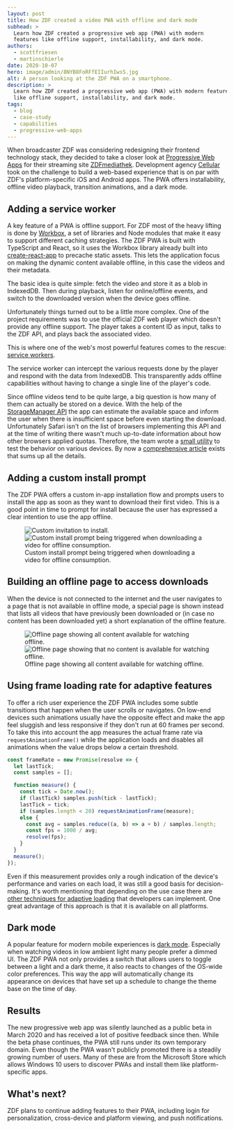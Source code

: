```yaml
---
layout: post
title: How ZDF created a video PWA with offline and dark mode
subhead: >
  Learn how ZDF created a progressive web app (PWA) with modern
  features like offline support, installability, and dark mode.
authors:
  - scottfriesen
  - martinschierle
date: 2020-10-07
hero: image/admin/8NYB8FoRFfEIIurhIwsS.jpg
alt: A person looking at the ZDF PWA on a smartphone.
description: >
  Learn how ZDF created a progressive web app (PWA) with modern features
  like offline support, installability, and dark mode.
tags:
  - blog
  - case-study
  - capabilities
  - progressive-web-apps
---
```


When broadcaster ZDF was considering redesigning their frontend technology
stack, they decided to take a closer look at [Progressive Web Apps](/pwa/) for their
streaming site [ZDFmediathek](https://pwa.zdf.de/). Development agency
[Cellular](https://www.cellular.de/) took on the challenge to build a web-based
experience that is on par with ZDF's platform-specific iOS and Android apps. The
PWA offers installability, offline video playback, transition animations, and a
dark mode.

## Adding a service worker

A key feature of a PWA is offline support. For ZDF most of the heavy lifting is done by
[Workbox](/workbox/), a set of libraries
and Node modules that make it easy to support different caching strategies. The
ZDF PWA is built with TypeScript and React, so it uses the Workbox library
already built into
[create-react-app](https://reactjs.org/docs/create-a-new-react-app.html) to
precache static assets. This lets the application focus on making the dynamic
content available offline, in this case the videos and their metadata.

The basic idea is quite simple: fetch the video and store it as a blob in
IndexedDB. Then during playback, listen for online/offline events, and switch to
the downloaded version when the device goes offline.

Unfortunately things turned out to be a little more complex. One of the project
requirements was to use the official ZDF web player which doesn't provide any
offline support. The player takes a content ID as input, talks to the ZDF API,
and plays back the associated video.

This is where one of the web's most powerful features comes to the rescue:
[service workers](https://web.dev/service-worker-mindset/).

The service worker can intercept the various requests done by the player and
respond with the data from IndexedDB. This transparently adds offline
capabilities without having to change a single line of the player's code.

Since offline videos tend to be quite large, a big question is how many of them
can actually be stored on a device. With the help of the [StorageManager
API](/storage-for-the-web/#how-much) the app can estimate the
available space and inform the user when there is insufficient space before even
starting the download. Unfortunately Safari isn't on the list of browsers
implementing this API and at the time of writing there wasn't much up-to-date
information about how other browsers applied quotas. Therefore, the team wrote a
[small utility](https://cellular.github.io/quota) to test the behavior on
various devices. By now a [comprehensive
article](/storage-for-the-web/) exists that sums up all the
details.

## Adding a custom install prompt

The ZDF PWA offers a custom in-app installation flow and prompts users to
install the app as soon as they want to download their first video. This is a
good point in time to prompt for install because the user has expressed a clear intention to
use the app offline.

<figure class="w-figure">
  <div class="w-columns">
    <img src="./custom-prompt-before.jpg"
         alt="Custom invitation to install.">
    <img src="./custom-prompt-after.jpg"
         alt="Custom install prompt being triggered when downloading a video for offline consumption.">
  </div>
  <figcaption class="w-figcaption">Custom install prompt being triggered when downloading a video for offline consumption.</figcaption>
</figure>

## Building an offline page to access downloads

When the device is not connected to the internet and the user navigates to a
page that is not available in offline mode, a special page is shown instead that
lists all videos that have previously been downloaded or (in case no content has
been downloaded yet) a short explanation of the offline feature.

<figure class="w-figure">
  <div class="w-columns">
    <img src="./online-page.png"
         alt="Offline page showing all content available for watching offline.">
    <img src="./offline-page.png"
         alt="Offline page showing that no content is available for watching offline.">
  </div>
  <figcaption class="w-figcaption">Offline page showing all content available for watching offline.</figcaption>
</figure>

## Using frame loading rate for adaptive features

To offer a rich user experience the ZDF PWA includes some subtle transitions
that happen when the user scrolls or navigates. On low-end devices such
animations usually have the opposite effect and make the app feel sluggish and
less responsive if they don't run at 60 frames per second. To take this into
account the app measures the actual frame rate via `requestAnimationFrame()` while
the application loads and disables all animations when the value drops below a
certain threshold.

```js
const frameRate = new Promise(resolve => {
  let lastTick;
  const samples = [];

  function measure() {
    const tick = Date.now();
    if (lastTick) samples.push(tick - lastTick);
    lastTick = tick;
    if (samples.length < 20) requestAnimationFrame(measure);
    else {
      const avg = samples.reduce((a, b) => a + b) / samples.length;
      const fps = 1000 / avg;
      resolve(fps);
    }
  }
  measure();
});
```

Even if this measurement provides only a rough indication of the device's
performance and varies on each load, it was still a good basis for
decision-making. It's worth mentioning that depending on the use case there are
[other techniques for adaptive loading](/adaptive-loading-with-service-workers/)
that developers can implement. One great advantage of this approach is that it
is available on all platforms.

## Dark mode

A popular feature for modern mobile experiences is
[dark mode](/prefers-color-scheme/).
Especially when
watching videos in low ambient light many people prefer a dimmed UI. The ZDF PWA
not only provides a switch that allows users to toggle between a light and a
dark theme, it also reacts to changes of the OS-wide color preferences. This way
the app will automatically change its appearance on devices that have set up a
schedule to change the theme base on the time of day.

## Results

The new progressive web app was silently launched as a public beta in March 2020
and has received a lot of positive feedback since then. While the beta phase
continues, the PWA still runs under its own temporary domain. Even though the
PWA wasn't publicly promoted there is a steadily growing number of users. Many
of these are from the Microsoft Store which allows Windows 10 users to discover
PWAs and install them like platform-specific apps.

## What's next?

ZDF plans to continue adding features to their PWA, including login for
personalization, cross-device and platform viewing, and push notifications.
